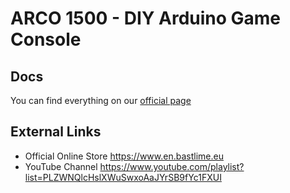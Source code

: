 # ARCO 1500 - DIY Arduino Game Console

## Docs

You can find everything on our [official page](https://www.arco1500.com)

## External Links

* Official Online Store
https://www.en.bastlime.eu
* YouTube Channel
https://www.youtube.com/playlist?list=PLZWNQlcHslXWuSwxoAaJYrSB9fYc1FXUI

